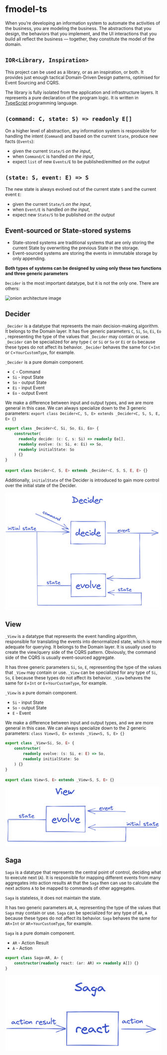 # fmodel-ts

When you’re developing an information system to automate the activities of the business, you are modeling the business.
The abstractions that you design, the behaviors that you implement, and the UI interactions that you build all reflect
the business — together, they constitute the model of the domain.

## `IOR<Library, Inspiration>`

This project can be used as a library, or as an inspiration, or both. It provides just enough tactical Domain-Driven
Design patterns, optimised for Event Sourcing and CQRS.

The library is fully isolated from the application and infrastructure layers. It represents a pure 
declaration of the program logic. It is written in [TypeScript](https://www.typescriptlang.org/) programming language.
  
## `(command: C, state: S) => readonly E[]`

On a higher level of abstraction, any information system is responsible for handling the intent (`Command`) and based on
the current `State`, produce new facts (`Events`):

- given the current `State/S` *on the input*,
- when `Command/C` is handled *on the input*,
- expect `list` of new `Events/E` to be published/emitted *on the output*

## `(state: S, event: E) => S`

The new state is always evolved out of the current state `S` and the current event `E`:

- given the current `State/S` *on the input*,
- when `Event/E` is handled *on the input*,
- expect new `State/S` to be published *on the output*

## Event-sourced or State-stored systems

- State-stored systems are traditional systems that are only storing the current State by overwriting the previous State
  in the storage.
- Event-sourced systems are storing the events in immutable storage by only appending.

**Both types of systems can be designed by using only these two functions and three generic parameters**

`Decider` is the most important datatype, but it is not the only one. There are others:

![onion architecture image](.assets/onion.png)

## Decider

`_Decider` is a datatype that represents the main decision-making algorithm. It belongs to the Domain layer. It has five
generic parameters `C`, `Si`, `So`, `Ei`, `Eo` , representing the type of the values that `_Decider` may contain or use.
`_Decider` can be specialized for any type `C` or `Si` or `So` or `Ei` or `Eo` because these types do not affect its
behavior. `_Decider` behaves the same for `C`=`Int` or `C`=`YourCustomType`, for example.

`_Decider` is a pure domain component.

- `C` - Command
- `Si` - input State
- `So` - output State
- `Ei` - input Event
- `Eo` - output Event

We make a difference between input and output types, and we are more general in this case. We can always specialize down
to the 3 generic parameters: `export class Decider<C, S, E> extends _Decider<C, S, S, E, E> {}`

```typescript
export class _Decider<C, Si, So, Ei, Eo> {
    constructor(
      readonly decide: (c: C, s: Si) => readonly Eo[],
      readonly evolve: (s: Si, e: Ei) => So,
      readonly initialState: So
    ) {}
}

export class Decider<C, S, E> extends _Decider<C, S, S, E, E> {}
```

Additionally, `initialState` of the Decider is introduced to gain more control over the initial state of the Decider.

![decider image](.assets/decider.png)

## View

`_View`  is a datatype that represents the event handling algorithm, responsible for translating the events into
denormalized state, which is more adequate for querying. It belongs to the Domain layer. It is usually used to create
the view/query side of the CQRS pattern. Obviously, the command side of the CQRS is usually event-sourced aggregate.

It has three generic parameters `Si`, `So`, `E`, representing the type of the values that `_View` may contain or use.
`_View` can be specialized for any type of `Si`, `So`, `E` because these types do not affect its behavior.
`_View` behaves the same for `E`=`Int` or `E`=`YourCustomType`, for example.

`_View` is a pure domain component.

- `Si` - input State
- `So` - output State
- `E`  - Event

We make a difference between input and output types, and we are more general in this case. We can always specialize down
to the 2 generic parameters: `class View<S, E> extends _View<S, S, E> {}`

```typescript
export class _View<Si, So, E> {
    constructor(
        readonly evolve: (s: Si, e: E) => So,
        readonly initialState: So
    ) {}
}

export class View<S, E> extends _View<S, S, E> {}
```

![view image](.assets/view.png)

## Saga

`Saga` is a datatype that represents the central point of control, deciding what to execute next (`A`). It is
responsible for mapping different events from many aggregates into action results `AR` that the `Saga` then can use to
calculate the next actions `A` to be mapped to commands of other aggregates.

`Saga` is stateless, it does not maintain the state.

It has two generic parameters `AR`, `A`, representing the type of the values that `Saga` may contain or use.
`Saga` can be specialized for any type of `AR`, `A` because these types do not affect its behavior.
`Saga` behaves the same for `AR`=`Int` or `AR`=`YourCustomType`, for example.

`Saga` is a pure domain component.

- `AR` - Action Result
- `A`  - Action

```typescript
export class Saga<AR, A> {
    constructor(readonly react: (ar: AR) => readonly A[]) {}
}
```

![saga image](.assets/saga.png)

